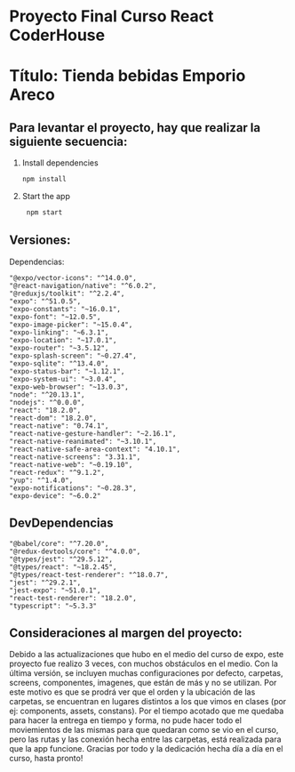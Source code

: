 # Proyecto Final Curso React CoderHouse
# Título: Tienda bebidas Emporio Areco

## Para levantar el proyecto, hay que realizar la siguiente secuencia:

1. Install dependencies

   ```bash
   npm install
   ```

2. Start the app

   ```bash
    npm start
   ```

## Versiones:

Dependencias: 

    "@expo/vector-icons": "^14.0.0",
    "@react-navigation/native": "^6.0.2",
    "@reduxjs/toolkit": "^2.2.4",
    "expo": "^51.0.5",
    "expo-constants": "~16.0.1",
    "expo-font": "~12.0.5",
    "expo-image-picker": "~15.0.4",
    "expo-linking": "~6.3.1",
    "expo-location": "~17.0.1",
    "expo-router": "~3.5.12",
    "expo-splash-screen": "~0.27.4",
    "expo-sqlite": "^13.4.0",
    "expo-status-bar": "~1.12.1",
    "expo-system-ui": "~3.0.4",
    "expo-web-browser": "~13.0.3",
    "node": "^20.13.1",
    "nodejs": "^0.0.0",
    "react": "18.2.0",
    "react-dom": "18.2.0",
    "react-native": "0.74.1",
    "react-native-gesture-handler": "~2.16.1",
    "react-native-reanimated": "~3.10.1",
    "react-native-safe-area-context": "4.10.1",
    "react-native-screens": "3.31.1",
    "react-native-web": "~0.19.10",
    "react-redux": "^9.1.2",
    "yup": "^1.4.0",
    "expo-notifications": "~0.28.3",
    "expo-device": "~6.0.2"

## DevDependencias

    "@babel/core": "^7.20.0",
    "@redux-devtools/core": "^4.0.0",
    "@types/jest": "^29.5.12",
    "@types/react": "~18.2.45",
    "@types/react-test-renderer": "^18.0.7",
    "jest": "^29.2.1",
    "jest-expo": "~51.0.1",
    "react-test-renderer": "18.2.0",
    "typescript": "~5.3.3"

## Consideraciones al margen del proyecto:

Debido a las actualizaciones que hubo en el medio del curso de expo, este proyecto fue realizo 3 veces, con muchos obstáculos en el medio.
Con la última versión, se incluyen muchas configuraciones por defecto, carpetas, screens, componentes, imagenes, que están de más y no se utilizan. Por este motivo es que se prodrá ver que el orden y la ubicación de las carpetas, se encuentran en lugares distintos a los que vimos en clases (por ej: components, assets, constans).
Por el tiempo acotado que me quedaba para hacer la entrega en tiempo y forma, no pude hacer todo el moviemientos de las mismas para que quedaran como se vio en el curso, pero las rutas y las conexión hecha entre las carpetas, está realizada para que la app funcione.
Gracias por todo y la dedicación hecha día a día en el curso, hasta pronto!



